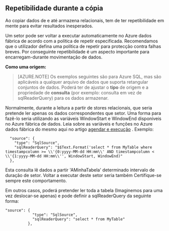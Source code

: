 ## <a name="repeatability-during-copy"></a>Repetibilidade durante a cópia

Ao copiar dados de e até armazena relacionais, tem de ter repetibilidade em mente para evitar resultados inesperados. 

Um setor pode ser voltar a executar automaticamente no Azure dados fábrica de acordo com a política de repetir especificada. Recomendamos que o utilizador defina uma política de repetir para protecção contra falhas breves. Por conseguinte repetibilidade é um aspecto importante para encarregam-durante movimentação de dados. 

**Como uma origem:**

> [AZURE.NOTE] Os exemplos seguintes são para Azure SQL, mas são aplicáveis a qualquer arquivo de dados que suporta retangular conjuntos de dados. Poderá ter de ajustar o **tipo** de origem e a propriedade de **consulta** (por exemplo: consulta em vez de sqlReaderQuery) para os dados armazenar.   

Normalmente, durante a leitura a partir de stores relacionais, que seria pretende ler apenas os dados correspondentes que setor. Uma forma para fazê-lo seria utilizando as variáveis WindowStart e WindowEnd disponíveis no Azure fábrica de dados. Leia sobre as variáveis e funções no Azure dados fábrica do mesmo aqui no artigo [agendar e execução](../articles/data-factory/data-factory-scheduling-and-execution.md) . Exemplo: 
    
      "source": {
        "type": "SqlSource",
        "sqlReaderQuery": "$$Text.Format('select * from MyTable where timestampcolumn >= \\'{0:yyyy-MM-dd HH:mm\\' AND timestampcolumn < \\'{1:yyyy-MM-dd HH:mm\\'', WindowStart, WindowEnd)"
      },

Esta consulta lê dados a partir 'AMinhaTabela' determinado intervalo de duração de setor. Voltar a executar deste setor seria também Certifique-se sempre este comportamento. 

Em outros casos, poderá pretender ler toda a tabela (Imaginemos para uma vez deslocar-se apenas) e pode definir a sqlReaderQuery da seguinte forma:

    
    "source": {
                "type": "SqlSource",
                "sqlReaderQuery": "select * from MyTable"
              },
    
